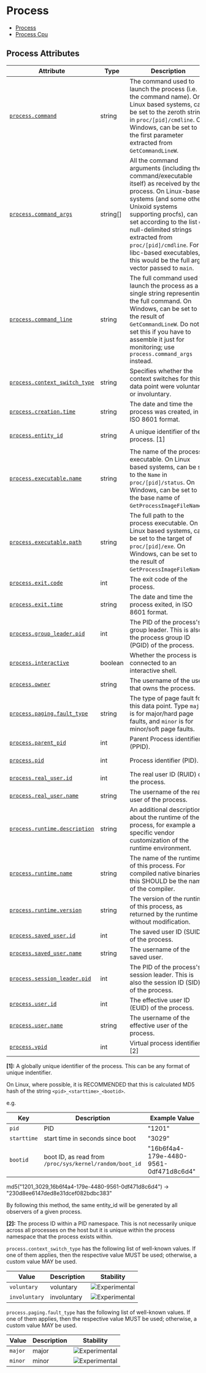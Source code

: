 <!--- Hugo front matter used to generate the website version of this page:
--->

<!-- NOTE: THIS FILE IS AUTOGENERATED. DO NOT EDIT BY HAND. -->
<!-- see templates/registry/markdown/attribute_namespace.md.j2 -->

# Process

- [Process](#process-attributes)
- [Process Cpu](#process-cpu-attributes)

## Process Attributes

<!-- semconv registry.process(omit_requirement_level) -->
| Attribute  | Type | Description  | Examples  | Stability |
|---|---|---|---|---|
| [`process.command`](/docs/attributes-registry/process.md) | string | The command used to launch the process (i.e. the command name). On Linux based systems, can be set to the zeroth string in `proc/[pid]/cmdline`. On Windows, can be set to the first parameter extracted from `GetCommandLineW`. | `cmd/otelcol` | ![Experimental](https://img.shields.io/badge/-experimental-blue) |
| [`process.command_args`](/docs/attributes-registry/process.md) | string[] | All the command arguments (including the command/executable itself) as received by the process. On Linux-based systems (and some other Unixoid systems supporting procfs), can be set according to the list of null-delimited strings extracted from `proc/[pid]/cmdline`. For libc-based executables, this would be the full argv vector passed to `main`. | `cmd/otecol`; `--config=config.yaml` | ![Experimental](https://img.shields.io/badge/-experimental-blue) |
| [`process.command_line`](/docs/attributes-registry/process.md) | string | The full command used to launch the process as a single string representing the full command. On Windows, can be set to the result of `GetCommandLineW`. Do not set this if you have to assemble it just for monitoring; use `process.command_args` instead. | `C:\cmd\otecol --config="my directory\config.yaml"` | ![Experimental](https://img.shields.io/badge/-experimental-blue) |
| [`process.context_switch_type`](/docs/attributes-registry/process.md) | string | Specifies whether the context switches for this data point were voluntary or involuntary. | `voluntary`; `involuntary` | ![Experimental](https://img.shields.io/badge/-experimental-blue) |
| [`process.creation.time`](/docs/attributes-registry/process.md) | string | The date and time the process was created, in ISO 8601 format. | `2023-11-21T09:25:34.853Z` | ![Experimental](https://img.shields.io/badge/-experimental-blue) |
| [`process.entity_id`](/docs/attributes-registry/process.md) | string | A unique identifier of the process. [1] | `9f26bf6c-2508-43e7-a048-ed1822d9ff52`; `903b0daafe95e8ed9c9c0c9070259c29` | ![Experimental](https://img.shields.io/badge/-experimental-blue) |
| [`process.executable.name`](/docs/attributes-registry/process.md) | string | The name of the process executable. On Linux based systems, can be set to the `Name` in `proc/[pid]/status`. On Windows, can be set to the base name of `GetProcessImageFileNameW`. | `otelcol` | ![Experimental](https://img.shields.io/badge/-experimental-blue) |
| [`process.executable.path`](/docs/attributes-registry/process.md) | string | The full path to the process executable. On Linux based systems, can be set to the target of `proc/[pid]/exe`. On Windows, can be set to the result of `GetProcessImageFileNameW`. | `/usr/bin/cmd/otelcol` | ![Experimental](https://img.shields.io/badge/-experimental-blue) |
| [`process.exit.code`](/docs/attributes-registry/process.md) | int | The exit code of the process. | `127` | ![Experimental](https://img.shields.io/badge/-experimental-blue) |
| [`process.exit.time`](/docs/attributes-registry/process.md) | string | The date and time the process exited, in ISO 8601 format. | `2023-11-21T09:26:12.315Z` | ![Experimental](https://img.shields.io/badge/-experimental-blue) |
| [`process.group_leader.pid`](/docs/attributes-registry/process.md) | int | The PID of the process's group leader. This is also the process group ID (PGID) of the process. | `23` | ![Experimental](https://img.shields.io/badge/-experimental-blue) |
| [`process.interactive`](/docs/attributes-registry/process.md) | boolean | Whether the process is connected to an interactive shell. |  | ![Experimental](https://img.shields.io/badge/-experimental-blue) |
| [`process.owner`](/docs/attributes-registry/process.md) | string | The username of the user that owns the process. | `root` | ![Experimental](https://img.shields.io/badge/-experimental-blue) |
| [`process.paging.fault_type`](/docs/attributes-registry/process.md) | string | The type of page fault for this data point. Type `major` is for major/hard page faults, and `minor` is for minor/soft page faults. | `major`; `minor` | ![Experimental](https://img.shields.io/badge/-experimental-blue) |
| [`process.parent_pid`](/docs/attributes-registry/process.md) | int | Parent Process identifier (PPID). | `111` | ![Experimental](https://img.shields.io/badge/-experimental-blue) |
| [`process.pid`](/docs/attributes-registry/process.md) | int | Process identifier (PID). | `1234` | ![Experimental](https://img.shields.io/badge/-experimental-blue) |
| [`process.real_user.id`](/docs/attributes-registry/process.md) | int | The real user ID (RUID) of the process. | `1000` | ![Experimental](https://img.shields.io/badge/-experimental-blue) |
| [`process.real_user.name`](/docs/attributes-registry/process.md) | string | The username of the real user of the process. | `operator` | ![Experimental](https://img.shields.io/badge/-experimental-blue) |
| [`process.runtime.description`](/docs/attributes-registry/process.md) | string | An additional description about the runtime of the process, for example a specific vendor customization of the runtime environment. | `Eclipse OpenJ9 Eclipse OpenJ9 VM openj9-0.21.0` | ![Experimental](https://img.shields.io/badge/-experimental-blue) |
| [`process.runtime.name`](/docs/attributes-registry/process.md) | string | The name of the runtime of this process. For compiled native binaries, this SHOULD be the name of the compiler. | `OpenJDK Runtime Environment` | ![Experimental](https://img.shields.io/badge/-experimental-blue) |
| [`process.runtime.version`](/docs/attributes-registry/process.md) | string | The version of the runtime of this process, as returned by the runtime without modification. | `14.0.2` | ![Experimental](https://img.shields.io/badge/-experimental-blue) |
| [`process.saved_user.id`](/docs/attributes-registry/process.md) | int | The saved user ID (SUID) of the process. | `1002` | ![Experimental](https://img.shields.io/badge/-experimental-blue) |
| [`process.saved_user.name`](/docs/attributes-registry/process.md) | string | The username of the saved user. | `operator` | ![Experimental](https://img.shields.io/badge/-experimental-blue) |
| [`process.session_leader.pid`](/docs/attributes-registry/process.md) | int | The PID of the process's session leader. This is also the session ID (SID) of the process. | `14` | ![Experimental](https://img.shields.io/badge/-experimental-blue) |
| [`process.user.id`](/docs/attributes-registry/process.md) | int | The effective user ID (EUID) of the process. | `1001` | ![Experimental](https://img.shields.io/badge/-experimental-blue) |
| [`process.user.name`](/docs/attributes-registry/process.md) | string | The username of the effective user of the process. | `root` | ![Experimental](https://img.shields.io/badge/-experimental-blue) |
| [`process.vpid`](/docs/attributes-registry/process.md) | int | Virtual process identifier. [2] | `12` | ![Experimental](https://img.shields.io/badge/-experimental-blue) |

**[1]:** A globally unique identifier of the process. This can be any format
of unique indentifier.

On Linux, where possible, it is RECOMMENDED that this is calculated
MD5 hash of the string `<pid>_<starttime>_<bootid>`.

e.g.

| Key | Description | Example Value |
| --- | --- | --- |
| `pid` | PID | "1201" |
| `starttime` | start time in seconds since boot | "3029" |
| `bootid` | boot ID, as read from `/proc/sys/kernel/random/boot_id` | "16b6f4a4-179e-4480-9561-0df471d8c6d4" |

md5("1201_3029_16b6f4a4-179e-4480-9561-0df471d8c6d4") -> "230d8ee6147ded8e31dcef082bdbc383"

By following this method, the same entity_id will be generated by all
observers of a given process.

**[2]:** The process ID within a PID namespace. This is not necessarily unique across all processes on the host but it is unique within the process namespace that the process exists within.

`process.context_switch_type` has the following list of well-known values. If one of them applies, then the respective value MUST be used; otherwise, a custom value MAY be used.

| Value  | Description | Stability |
|---|---|---|
| `voluntary` | voluntary | ![Experimental](https://img.shields.io/badge/-experimental-blue) |
| `involuntary` | involuntary | ![Experimental](https://img.shields.io/badge/-experimental-blue) |

`process.paging.fault_type` has the following list of well-known values. If one of them applies, then the respective value MUST be used; otherwise, a custom value MAY be used.

| Value  | Description | Stability |
|---|---|---|
| `major` | major | ![Experimental](https://img.shields.io/badge/-experimental-blue) |
| `minor` | minor | ![Experimental](https://img.shields.io/badge/-experimental-blue) |
<!-- endsemconv -->
